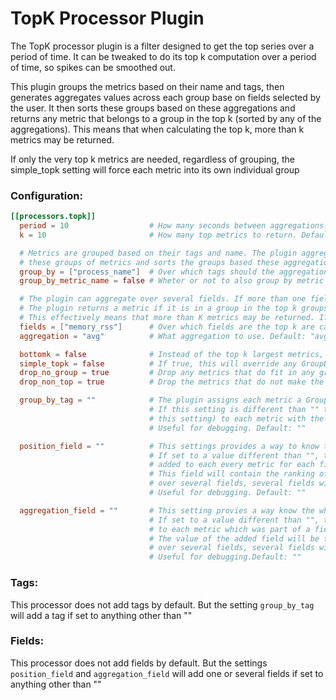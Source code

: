 # TopK Processor Plugin

The TopK processor plugin is a filter designed to get the top series over a period of time. It can be tweaked to do its top k computation over a period of time, so spikes can be smoothed out.

This plugin groups the metrics based on their name and tags, then generates aggregates values across each group base on fields selected by the user. It then sorts these groups based on these aggregations and returns any metric that belongs to a group in the top k (sorted by any of the aggregations). This means that when calculating the top k, more than k metrics may be returned.

If only the very top k metrics are needed, regardless of grouping, the simple_topk setting will force each metric into its own individual group

### Configuration:

```toml
[[processors.topk]]
  period = 10                  # How many seconds between aggregations. Default: 10
  k = 10                       # How many top metrics to return. Default: 10

  # Metrics are grouped based on their tags and name. The plugin aggregates the selected fields of
  # these groups of metrics and sorts the groups based these aggregations
  group_by = ["process_name"]  # Over which tags should the aggregation be done. Default: []
  group_by_metric_name = false # Wheter or not to also group by metric name. Default: false

  # The plugin can aggregate over several fields. If more than one field is specified, an aggregation is calculated per group per field
  # The plugin returns a metric if it is in a group in the top k groups ordered by any of the aggregations of the selected fields
  # This effectively means that more than K metrics may be returned. If you need to return only the top k metrics regardless of grouping, use the simple_topk setting
  fields = ["memory_rss"]      # Over which fields are the top k are calculated. Default: ["value"]
  aggregation = "avg"          # What aggregation to use. Default: "avg". Options: sum, avg, min, max

  bottomk = false              # Instead of the top k largest metrics, return the bottom k lowest metrics. Default: false
  simple_topk = false          # If true, this will override any GroupBy options and assign each metric its own individual group. Default: false
  drop_no_group = true         # Drop any metrics that do fit in any group (due to nonexistent tags). Default: true
  drop_non_top = true          # Drop the metrics that do not make the cut for the top k. Default: true

  group_by_tag = ""            # The plugin assigns each metric a GroupBy tag generated from its name and tags.
                               # If this setting is different than "" the plugin will add a tag (which name will be the value of
                               # this setting) to each metric with the value of the calculated GroupBy tag.
                               # Useful for debugging. Default: ""

  position_field = ""          # This settings provides a way to know the position of each metric in the top k.
                               # If set to a value different than "", then a field (which name will be prefixed with the value of this setting) will be
                               # added to each every metric for each field over which an aggregation was made.
                               # This field will contain the ranking of the group that the metric belonged to. When aggregating
                               # over several fields, several fields will be added (one for each field over which an aggregation was calculated).
                               # Useful for debugging. Default: ""

  aggregation_field = ""       # This setting provies a way know the what values the plugin is generating when aggregating the fields
                               # If set to a value different than "", then a field (which name will be prefixed with the value of this setting) will be added
                               # to each metric which was part of a field aggregation.
                               # The value of the added field will be the value of the result of the aggregation operation for that metric's group. When aggregating
                               # over several fields, several fields will be added (one for each field over which an aggregation was calculated).
                               # Useful for debugging.Default: ""
```

### Tags:

This processor does not add tags by default. But the setting `group_by_tag` will add a tag if set to anything other than ""


### Fields:

This processor does not add fields by default. But the settings `position_field` and `aggregation_field` will add one or several fields if set to anything other than ""
